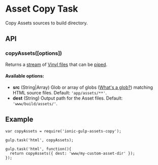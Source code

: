 # Asset Copy Task
Copy Assets sources to build directory.

## API

### copyAssets([options])

Returns a [stream](http://nodejs.org/api/stream.html) of [Vinyl files](https://github.com/wearefractal/vinyl-fs)
that can be [piped](http://nodejs.org/api/stream.html#stream_readable_pipe_destination_options).

#### Available options:
- **src** (String|Array) Glob or array of globs ([What's a glob?](https://github.com/isaacs/node-glob#glob-primer)) matching HTML source files. Default: `'app/assets/**'`.
- **dest** (String) Output path for the Asset files. Default: `'www/build/assets/'`.

## Example

```
var copyAssets = require('ionic-gulp-assets-copy');

gulp.task('html', copyAssets);

gulp.task('html', function(){
  return copyAssets({ dest: 'www/my-custom-asset-dir' });
});
```






